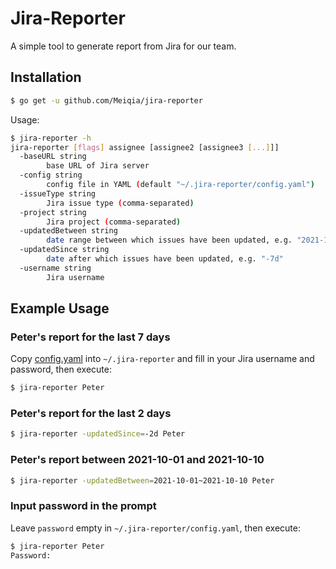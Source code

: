 # Jira-Reporter

A simple tool to generate report from Jira for our team.


## Installation

```bash
$ go get -u github.com/Meiqia/jira-reporter
```

Usage:

```bash
$ jira-reporter -h
jira-reporter [flags] assignee [assignee2 [assignee3 [...]]]
  -baseURL string
        base URL of Jira server
  -config string
        config file in YAML (default "~/.jira-reporter/config.yaml")
  -issueType string
        Jira issue type (comma-separated)
  -project string
        Jira project (comma-separated)
  -updatedBetween string
        date range between which issues have been updated, e.g. "2021-10-01~2021-10-10" (precedes updatedSince)
  -updatedSince string
        date after which issues have been updated, e.g. "-7d"
  -username string
        Jira username
```


## Example Usage

### Peter's report for the last 7 days

Copy [config.yaml](config.yaml) into `~/.jira-reporter` and fill in your Jira username and password, then execute:

```bash
$ jira-reporter Peter
```

### Peter's report for the last 2 days

```bash
$ jira-reporter -updatedSince=-2d Peter
```

### Peter's report between 2021-10-01 and 2021-10-10

```bash
$ jira-reporter -updatedBetween=2021-10-01~2021-10-10 Peter
```

### Input password in the prompt

Leave `password` empty in `~/.jira-reporter/config.yaml`, then execute:

```bash
$ jira-reporter Peter
Password: 
```
